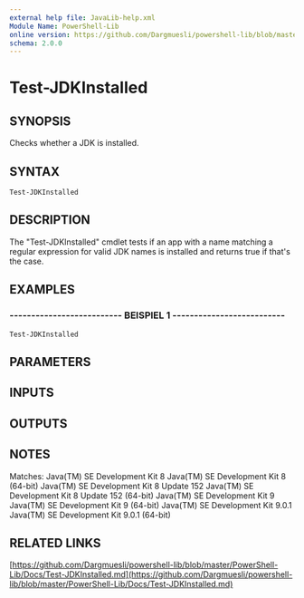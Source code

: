 ```yaml
---
external help file: JavaLib-help.xml
Module Name: PowerShell-Lib
online version: https://github.com/Dargmuesli/powershell-lib/blob/master/PowerShell-Lib/Docs/Test-JDKInstalled.md
schema: 2.0.0
---
```


# Test-JDKInstalled

## SYNOPSIS
Checks whether a JDK is installed.

## SYNTAX

```
Test-JDKInstalled
```

## DESCRIPTION
The "Test-JDKInstalled" cmdlet tests if an app with a name matching a regular expression for valid JDK names is installed and returns true if that's the case.

## EXAMPLES

### -------------------------- BEISPIEL 1 --------------------------
```
Test-JDKInstalled
```

## PARAMETERS

## INPUTS

## OUTPUTS

## NOTES
Matches:
    Java(TM) SE Development Kit 8
    Java(TM) SE Development Kit 8 (64-bit)
    Java(TM) SE Development Kit 8 Update 152
    Java(TM) SE Development Kit 8 Update 152 (64-bit)
    Java(TM) SE Development Kit 9
    Java(TM) SE Development Kit 9 (64-bit)
    Java(TM) SE Development Kit 9.0.1
    Java(TM) SE Development Kit 9.0.1 (64-bit)

## RELATED LINKS

[https://github.com/Dargmuesli/powershell-lib/blob/master/PowerShell-Lib/Docs/Test-JDKInstalled.md](https://github.com/Dargmuesli/powershell-lib/blob/master/PowerShell-Lib/Docs/Test-JDKInstalled.md)

